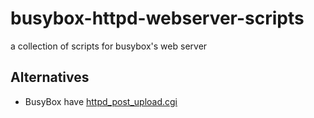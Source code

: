 # busybox-httpd-webserver-scripts
a collection of scripts for busybox's web server

## Alternatives
* BusyBox have [httpd_post_upload.cgi](https://github.com/mirror/busybox/blob/master/networking/httpd_post_upload.cgi)
